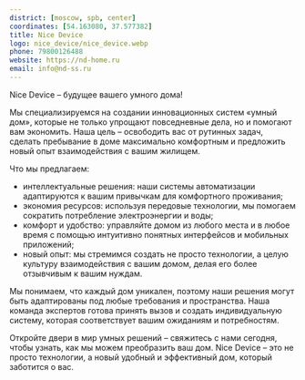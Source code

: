 ```yaml
---
district: [moscow, spb, center]
coordinates: [54.163080, 37.577382]
title: Nice Device
logo: nice_device/nice_device.webp
phone: 79800126488
website: https://nd-home.ru
email: info@nd-ss.ru
---
```


Nice Device – будущее вашего умного дома!

Мы специализируемся на создании инновационных систем «умный дом», которые не только упрощают повседневные дела, но и помогают вам экономить. Наша цель – освободить вас от рутинных задач, сделать пребывание в доме максимально комфортным и предложить новый опыт взаимодействия с вашим жилищем.

Что мы предлагаем:
* интеллектуальные решения: наши системы автоматизации адаптируются к вашим привычкам для комфортного проживания;
* экономия ресурсов: используя передовые технологии, мы помогаем сократить потребление электроэнергии и воды;
* комфорт и удобство: управляйте домом из любого места и в любое время с помощью интуитивно понятных интерфейсов и мобильных приложений;
* новый опыт: мы стремимся создать не просто технологии, а целую культуру взаимодействия с вашим домом, делая его более отзывчивым к вашим нуждам.

Мы понимаем, что каждый дом уникален, поэтому наши решения могут быть адаптированы под любые требования и пространства. Наша команда экспертов готова принять вызов и создать индивидуальную систему, которая соответствует вашим ожиданиям и потребностям.

Откройте двери в мир умных решений – свяжитесь с нами сегодня, чтобы узнать, как мы можем преобразить ваш дом.
Nice Device – это не просто технологии, а новый удобный и эффективный дом, который заботится о вас.
